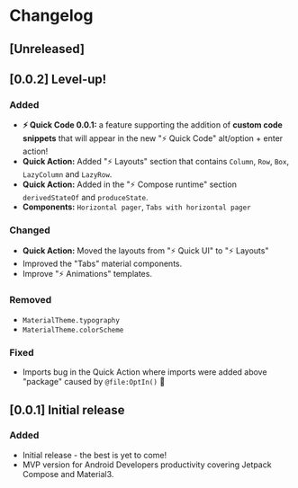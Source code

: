 <!-- Keep a Changelog guide -> https://keepachangelog.com -->

# Changelog

## [Unreleased]

## [0.0.2] Level-up!

### Added

- **⚡ Quick Code 0.0.1:** a feature supporting the addition
  of **custom code snippets** that will appear in the new "⚡ Quick Code"
  alt/option + enter action!
- **Quick Action:** Added "⚡ Layouts" section that contains
  `Column`, `Row`, `Box`, `LazyColumn` and `LazyRow`.
- **Quick Action:** Added in the "⚡ Compose runtime" section
  `derivedStateOf` and `produceState`.
- **Components:** `Horizontal pager`, `Tabs with horizontal pager`

### Changed

- **Quick Action:** Moved the layouts from "⚡ Quick UI" to
  "⚡ Layouts"
- Improved the "Tabs" material components.
- Improve "⚡ Animations" templates.

### Removed

- `MaterialTheme.typography`
- `MaterialTheme.colorScheme`

### Fixed

- Imports bug in the Quick Action
  where imports were added above "package"
  caused by `@file:OptIn()` 🐛

## [0.0.1] Initial release

### Added

- Initial release - the best is yet to come!
- MVP version for Android Developers productivity covering Jetpack Compose and Material3.